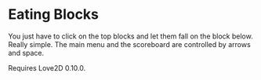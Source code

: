 # Eating Blocks

You just have to click on the top blocks and let them fall on the block below. Really simple. The main menu and the scoreboard are controlled by arrows and space.

Requires Love2D 0.10.0.
